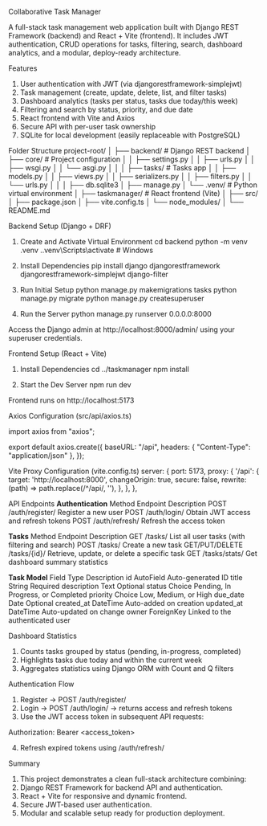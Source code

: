 Collaborative Task Manager

A full-stack task management web application built with Django REST Framework (backend) and React + Vite (frontend).
It includes JWT authentication, CRUD operations for tasks, filtering, search, dashboard analytics, and a modular, deploy-ready architecture.

Features

1. User authentication with JWT (via djangorestframework-simplejwt)
2. Task management (create, update, delete, list, and filter tasks)
3. Dashboard analytics (tasks per status, tasks due today/this week)
4. Filtering and search by status, priority, and due date
5. React frontend with Vite and Axios
6. Secure API with per-user task ownership
7. SQLite for local development (easily replaceable with PostgreSQL)

Folder Structure
project-root/
│
├── backend/                   # Django REST backend
│   ├── core/                  # Project configuration
│   │   ├── settings.py
│   │   ├── urls.py
│   │   ├── wsgi.py
│   │   └── asgi.py
│   │
│   ├── tasks/                 # Tasks app
│   │   ├── models.py
│   │   ├── views.py
│   │   ├── serializers.py
│   │   ├── filters.py
│   │   └── urls.py
│   │
│   ├── db.sqlite3
│   ├── manage.py
│   └── .venv/                 # Python virtual environment
│
├── taskmanager/               # React frontend (Vite)
│   ├── src/
│   ├── package.json
│   ├── vite.config.ts
│   └── node_modules/
│
└── README.md

Backend Setup (Django + DRF)
1. Create and Activate Virtual Environment
  cd backend
  python -m venv .venv
  .\.venv\Scripts\activate       # Windows

2. Install Dependencies
pip install django djangorestframework djangorestframework-simplejwt django-filter

3. Run Initial Setup
  python manage.py makemigrations tasks
  python manage.py migrate
  python manage.py createsuperuser

4. Run the Server
  python manage.py runserver 0.0.0.0:8000


Access the Django admin at http://localhost:8000/admin/
 using your superuser credentials.

Frontend Setup (React + Vite)
1. Install Dependencies
cd ../taskmanager
npm install

2. Start the Dev Server
npm run dev

Frontend runs on http://localhost:5173

Axios Configuration (src/api/axios.ts)

  import axios from "axios";

export default axios.create({
  baseURL: "/api",
  headers: { "Content-Type": "application/json" },
});

Vite Proxy Configuration (vite.config.ts)
server: {
  port: 5173,
  proxy: {
    '/api': {
      target: 'http://localhost:8000',
      changeOrigin: true,
      secure: false,
      rewrite: (path) => path.replace(/^\/api/, ''),
    },
  },
},

API Endpoints
**Authentication**
Method	  Endpoint	            Description
POST	    /auth/register/	      Register a new user
POST	    /auth/login/	        Obtain JWT access and refresh tokens
POST	    /auth/refresh/	      Refresh the access token


**Tasks**
Method	        Endpoint	        Description
GET	             /tasks/	        List all user tasks (with filtering and search)
POST	           /tasks/	        Create a new task
GET/PUT/DELETE	/tasks/{id}/	    Retrieve, update, or delete a specific task
GET	            /tasks/stats/	    Get dashboard summary statistics

**Task Model**
Field	          Type	            Description
id	            AutoField	        Auto-generated ID
title	          String	          Required
description	    Text	            Optional
status	        Choice	          Pending, In Progress, or Completed
priority	      Choice	          Low, Medium, or High
due_date	      Date	            Optional
created_at	    DateTime	        Auto-added on creation
updated_at	    DateTime	        Auto-updated on change
owner	          ForeignKey	      Linked to the authenticated user


Dashboard Statistics
1. Counts tasks grouped by status (pending, in-progress, completed)
2. Highlights tasks due today and within the current week
3. Aggregates statistics using Django ORM with Count and Q filters


Authentication Flow
1. Register → POST /auth/register/
2. Login → POST /auth/login/ → returns access and refresh tokens
3. Use the JWT access token in subsequent API requests:

Authorization: Bearer <access_token>

4. Refresh expired tokens using /auth/refresh/

Summary

1. This project demonstrates a clean full-stack architecture combining:
2. Django REST Framework for backend API and authentication.
3. React + Vite for responsive and dynamic frontend.
4. Secure JWT-based user authentication.
5. Modular and scalable setup ready for production deployment.
